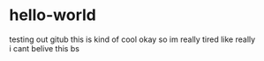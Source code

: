 # hello-world
testing out gitub
this is kind of cool 
okay so im really tired like really \
i cant belive this bs 
